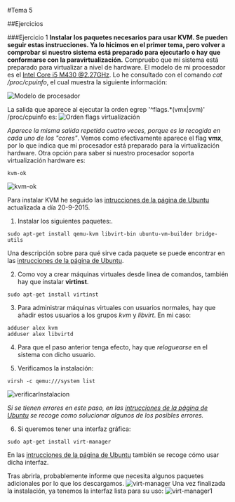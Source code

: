 #Tema 5

##Ejercicios

###Ejercicio 1
**Instalar los paquetes necesarios para usar KVM. Se pueden seguir estas instrucciones. Ya lo hicimos en el primer tema, pero volver a comprobar si nuestro sistema está preparado para ejecutarlo o hay que conformarse con la paravirtualización.**
Compruebo que mi sistema está preparado para virtualizar a nivel de hardware.
El modelo de mi procesador es el [Intel Core i5 M430 @2.27GHz](http://ark.intel.com/products/43537/Intel-Core-i5-430M-Processor-3M-Cache-2_26-GHz). Lo he consultado con el comando *cat /proc/cpuinfo*, el cual muestra la siguiente información:

![Modelo de procesador](http://i1016.photobucket.com/albums/af281/raperaco/cpuinfo_zpsjbqaxxjk.png)

La salida que aparece al ejecutar la orden egrep '^flags.*(vmx|svm)' /proc/cpuinfo es:
![Orden flags virtualización](http://i1016.photobucket.com/albums/af281/raperaco/salidaFlagsVirtualizacion_zpscl5z8qgh.png)

*Aparece la misma salida repetida cuatro veces, porque es la recogida en cada uno de los "cores"*.
Vemos como efectivamente aparece el flag **vmx**, por lo que indica que mi procesador está preparado para la virtualización hardware.
Otra opción para saber si nuestro procesador soporta virtualización hardware es:
~~~
kvm-ok
~~~
![kvm-ok](http://i1016.photobucket.com/albums/af281/raperaco/kvm-ok_zpsqnlggvxm.png)




Para instalar KVM he seguido las [intrucciones de la página de Ubuntu](https://help.ubuntu.com/community/KVM/Installation) actualizada a día 20-9-2015.

1. Instalar los siguientes paquetes:.
~~~
sudo apt-get install qemu-kvm libvirt-bin ubuntu-vm-builder bridge-utils
~~~
Una descripción sobre para qué sirve cada paquete se puede encontrar en las [intrucciones de la página de Ubuntu](https://help.ubuntu.com/community/KVM/Installation).

2. Como voy a crear máquinas virtuales desde linea de comandos, también hay que instalar **virtinst**.
~~~
sudo apt-get install virtinst
~~~

3. Para administrar máquinas virtuales con usuarios normales, hay que añadir estos usuarios a los grupos *kvm* y *libvirt*. En mi caso:
~~~
adduser alex kvm
adduser alex libvirtd
~~~

4. Para que el paso anterior tenga efecto, hay que *reloguearse* en el sistema con dicho usuario.

5. Verificamos la instalación:
~~~
virsh -c qemu:///system list
~~~
![verificarInstalacion](http://i1016.photobucket.com/albums/af281/raperaco/verificarInstalacion_zpsvva9gbnk.png)

*Si se tienen errores en este paso, en las [intrucciones de la página de Ubuntu](https://help.ubuntu.com/community/KVM/Installation) se recoge como solucionar algunos de los posibles errores.*

6. Si queremos tener una interfaz gráfica:
~~~
sudo apt-get install virt-manager
~~~
En las [intrucciones de la página de Ubuntu](https://help.ubuntu.com/community/KVM/Installation) también se recoge cómo usar dicha interfaz.

Tras abrirla, probablemente informe que necesita algunos paquetes adicionales por lo que los descargamos.
![virt-manager](http://i1016.photobucket.com/albums/af281/raperaco/virt-manager_zpssexgtazr.png)
Una vez finalizada la instalación, ya tenemos la interfaz lista para su uso:
![virt-manager1](http://i1016.photobucket.com/albums/af281/raperaco/virt-manager1_zps6o82yntt.png)

